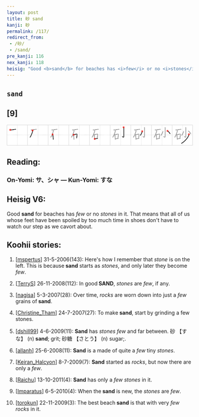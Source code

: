 ```yaml
---
layout: post
title: 砂 sand
kanji: 砂
permalink: /117/
redirect_from:
 - /砂/
 - /sand/
pre_kanji: 116
nex_kanji: 118
heisig: "Good <b>sand</b> for beaches has <i>few</i> or no <i>stones</i> in it. That means that all of us whose feet have been spoiled by too much time in shoes don't have to watch our step as we cavort about."
---
```


## `sand`

## [9]

<div class="stroke"><img src="../images/E7A082.png" /></div>

## Reading:

### On-Yomi: サ、シャ &mdash; Kun-Yomi: すな

## Heisig V6:

Good <b>sand</b> for beaches has <i>few</i> or no <i>stones</i> in it. That means that all of us whose feet have been spoiled by too much time in shoes don't have to watch our step as we cavort about.

## Koohii stories:

1) [<a href="http://kanji.koohii.com/profile/mspertus">mspertus</a>] 31-5-2006(143): Here&#039;s how I remember that <em>stone</em> is on the left. This is because<strong> sand</strong> starts as <em>stones</em>, and only later they become <em>few</em>.

2) [<a href="http://kanji.koohii.com/profile/TerryS">TerryS</a>] 26-11-2008(112): In good<strong> SAND</strong>, <em>stones</em> are <em>few</em>, if any.

3) [<a href="http://kanji.koohii.com/profile/nagisa">nagisa</a>] 5-3-2007(28): Over time, <em>rocks</em> are worn down into just a <em>few</em> grains of<strong> sand</strong>.

4) [<a href="http://kanji.koohii.com/profile/Christine_Tham">Christine_Tham</a>] 24-7-2007(27): To make<strong> sand</strong>, start by grinding a few stones.

5) [<a href="http://kanji.koohii.com/profile/dshill99">dshill99</a>] 4-6-2009(11): <strong>Sand</strong> has <em>stones</em> <em>few</em> and far between. 砂 【すな】 (n)<strong> sand</strong>; grit; 砂糖 【さとう】 (n) sugar;.

6) [<a href="http://kanji.koohii.com/profile/allanh">allanh</a>] 25-6-2008(11): <strong>Sand</strong> is a made of quite a <em>few</em> tiny <em>stones</em>.

7) [<a href="http://kanji.koohii.com/profile/Keiran_Halcyon">Keiran_Halcyon</a>] 8-7-2009(7): <strong>Sand</strong> started as <em>rocks</em>, but now there are only a <em>few</em>.

8) [<a href="http://kanji.koohii.com/profile/Raichu">Raichu</a>] 13-10-2011(4): <strong>Sand</strong> has only a <em>few stones</em> in it.

9) [<a href="http://kanji.koohii.com/profile/Imparatus">Imparatus</a>] 6-5-2010(4): When the<strong> sand</strong> is new, the <em>stones</em> are <em>few</em>.

10) [<a href="http://kanji.koohii.com/profile/torokun">torokun</a>] 22-11-2009(3): The best beach<strong> sand</strong> is that with very <em>few</em> <em>rocks</em> in it.

